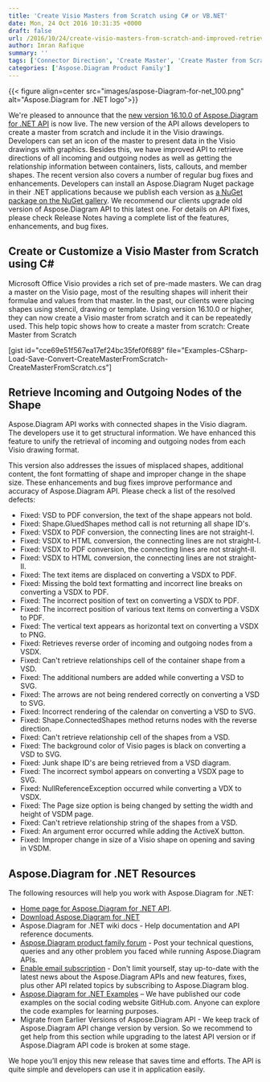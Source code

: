 ```yaml
---
title: 'Create Visio Masters from Scratch using C# or VB.NET'
date: Mon, 24 Oct 2016 10:31:35 +0000
draft: false
url: /2016/10/24/create-visio-masters-from-scratch-and-improved-retrieval-of-node-direction-using-aspose.diagram-for-.net-16.10.0/
author: Imran Rafique
summary: ''
tags: ['Connector Direction', 'Create Master', 'Create Master from Scratch', 'Edit Master', 'Incoming and outgoing nodes', 'Visio Master']
categories: ['Aspose.Diagram Product Family']
---
```




{{< figure align=center src="images/aspose-Diagram-for-net_100.png" alt="Aspose.Diagram for .NET logo">}}


We're pleased to announce that the [new version 16.10.0 of Aspose.Diagram for .NET API][1] is now live. The new version of the API allows developers to create a master from scratch and include it in the Visio drawings. Developers can set an icon of the master to present data in the Visio drawings with graphics. Besides this, we have improved API to retrieve directions of all incoming and outgoing nodes as well as getting the relationship information between containers, lists, callouts, and member shapes. The recent version also covers a number of regular bug fixes and enhancements. Developers can install an Aspose.Diagram Nuget package in their .NET applications because we publish each version as [a NuGet package on the NuGet gallery][2]. We recommend our clients upgrade old version of Aspose.Diagram API to this latest one. For details on API fixes, please check Release Notes having a complete list of the features, enhancements, and bug fixes.

## Create or Customize a Visio Master from Scratch using C#

Microsoft Office Visio provides a rich set of pre-made masters. We can drag a master on the Visio page, most of the resulting shapes will inherit their formulae and values from that master. In the past, our clients were placing shapes using stencil, drawing or template. Using version 16.10.0 or higher, they can now create a Visio master from scratch and it can be repeatedly used. This help topic shows how to create a master from scratch: Create Master from Scratch

\[gist id="cce69e51f567ea17ef24bc35fef0f689" file="Examples-CSharp-Load-Save-Convert-CreateMasterFromScratch-CreateMasterFromScratch.cs"\]

## Retrieve Incoming and Outgoing Nodes of the Shape

Aspose.Diagram API works with connected shapes in the Visio diagram. The developers use it to get structural information. We have enhanced this feature to unify the retrieval of incoming and outgoing nodes from each Visio drawing format.

This version also addresses the issues of misplaced shapes, additional content, the font formatting of shape and improper change in the shape size. These enhancements and bug fixes improve performance and accuracy of Aspose.Diagram API. Please check a list of the resolved defects:

*   Fixed: VSD to PDF conversion, the text of the shape appears not bold.
*   Fixed: Shape.GluedShapes method call is not returning all shape ID's.
*   Fixed: VSDX to PDF conversion, the connecting lines are not straight-I.
*   Fixed: VSDX to HTML conversion, the connecting lines are not straight-I.
*   Fixed: VSDX to PDF conversion, the connecting lines are not straight-II.
*   Fixed: VSDX to HTML conversion, the connecting lines are not straight-II.
*   Fixed: The text items are displaced on converting a VSDX to PDF.
*   Fixed: Missing the bold text formatting and incorrect line breaks on converting a VSDX to PDF.
*   Fixed: The incorrect position of text on converting a VSDX to PDF.
*   Fixed: The incorrect position of various text items on converting a VSDX to PDF.
*   Fixed: The vertical text appears as horizontal text on converting a VSDX to PNG.
*   Fixed: Retrieves reverse order of incoming and outgoing nodes from a VSDX.
*   Fixed: Can't retrieve relationships cell of the container shape from a VSD.
*   Fixed: The additional numbers are added while converting a VSD to SVG.
*   Fixed: The arrows are not being rendered correctly on converting a VSD to SVG.
*   Fixed: Incorrect rendering of the calendar on converting a VSD to SVG.
*   Fixed: Shape.ConnectedShapes method returns nodes with the reverse direction.
*   Fixed: Can't retrieve relationship cell of the shapes from a VSD.
*   Fixed: The background color of Visio pages is black on converting a VSD to SVG.
*   Fixed: Junk shape ID's are being retrieved from a VSD diagram.
*   Fixed: The incorrect symbol appears on converting a VSDX page to SVG.
*   Fixed: NullReferenceException occurred while converting a VDX to VSDX.
*   Fixed: The Page size option is being changed by setting the width and height of VSDM page.
*   Fixed: Can't retrieve relationship string of the shapes from a VSD.
*   Fixed: An argument error occurred while adding the ActiveX button.
*   Fixed: Improper change in size of a Visio shape on opening and saving in VSDM.

## Aspose.Diagram for .NET Resources

The following resources will help you work with Aspose.Diagram for .NET:

*   [Home page for Aspose.Diagram for .NET API][3].
*   [Download Aspose.Diagram for .NET][4]
*   Aspose.Diagram for .NET wiki docs - Help documentation and API reference documents.
*   [Aspose.Diagram product family forum][5] - Post your technical questions, queries and any other problem you faced while running Aspose.Diagram APIs.
*   [Enable email subscription][6] - Don't limit yourself, stay up-to-date with the latest news about the Aspose.Diagram APIs and new features, fixes, plus other API related topics by subscribing to Aspose.Diagram blog.
*   [Aspose.Diagram for .NET Examples][7] – We have published our code examples on the social coding website GitHub.com. Anyone can explore the code examples for learning purposes.
*   Migrate from Earlier Versions of Aspose.Diagram API - We keep track of Aspose.Diagram API change version by version. So we recommend to get help from this section while upgrading to the latest API version or if Aspose.Diagram API code is broken at some stage.

We hope you’ll enjoy this new release that saves time and efforts. The API is quite simple and developers can use it in application easily.



[1]: http://downloads.aspose.com/diagram/net/new-releases/aspose.diagram-for-.net-16.10.0/
[2]: https://www.nuget.org/packages/Aspose.Diagram
[3]: http://www.aspose.com/products/diagram/net
[4]: http://downloads.aspose.com/diagram/net
[5]: http://www.aspose.com/community/forums/aspose.diagram-product-family/489/showforum.aspx
[6]: https://blog.aspose.com/category/aspose-products/aspose-diagram-product-family
[7]: https://github.com/asposediagram/Aspose_diagram_NET




